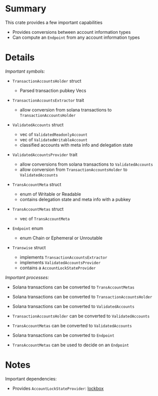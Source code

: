 
# Summary

This crate provides a few important capabilities

- Provides conversions between account information types
- Can compute an `Endpoint` from any account information types

# Details

*Important symbols:*

- `TransactionAccountsHolder` struct
  - Parsed transaction pubkey Vecs

- `TransactionAccountsExtractor` trait
  - allow conversion from solana transactions to `TransactionAccountsHolder`

- `ValidatedAccounts` struct
  - vec of `ValidatedReadonlyAccount`
  - vec of `ValidatedWritableAccount`
  - classified accounts with meta info and delegation state

- `ValidatedAccountsProvider` trait
  - allow conversions from solana transactions to `ValidatedAccounts`
  - allow conversion from `TransactionAccountsHolder` to `ValidatedAccounts`

- `TransAccountMeta` struct
  - enum of Writable or Readable
  - contains delegation state and meta info with a pubkey

- `TransAccountMetas` struct
  - vec of `TransAccountMeta`

- `Endpoint` enum
  - enum Chain or Ephemeral or Unroutable

- `Transwise` struct
  - implements `TransactionAccountsExtractor`
  - implements `ValidatedAccountsProvider`
  - contains a `AccountLockStateProvider`


*Important processes:*

- Solana transactions can be converted to `TransAccountMetas`
- Solana transactions can be converted to `TransactionAccountsHolder`

- Solana transactions can be converted to `ValidatedAccounts`
- `TransactionAccountsHolder` can be converted to `ValidatedAccounts`
- `TransAccountMetas` can be converted to `ValidatedAccounts`

- Solana transactions can be converted to `Endpoint`
- `TransAccountMetas` can be used to decide on an `Endpoint`

# Notes

Important dependencies:

- Provides `AccountLockStateProvider`: [lockbox](../lockbox/README.md) 
